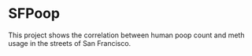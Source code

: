 # SFPoop

This project shows the correlation between human poop count and meth usage in the streets of San Francisco.
